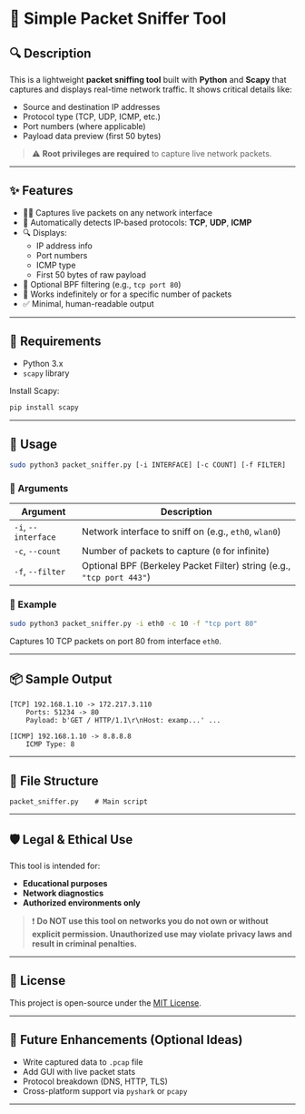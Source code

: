 # 📡 Simple Packet Sniffer Tool

## 🔍 Description

This is a lightweight **packet sniffing tool** built with **Python** and **Scapy** that captures and displays real-time network traffic. It shows critical details like:

- Source and destination IP addresses  
- Protocol type (TCP, UDP, ICMP, etc.)  
- Port numbers (where applicable)  
- Payload data preview (first 50 bytes)

> ⚠️ **Root privileges are required** to capture live network packets.

---

## ✨ Features

- 🕵️‍♂️ Captures live packets on any network interface
- 🧠 Automatically detects IP-based protocols: **TCP**, **UDP**, **ICMP**
- 🔍 Displays:
  - IP address info
  - Port numbers
  - ICMP type
  - First 50 bytes of raw payload
- 🎯 Optional BPF filtering (e.g., `tcp port 80`)
- 🔄 Works indefinitely or for a specific number of packets
- ✅ Minimal, human-readable output

---

## 🧰 Requirements

- Python 3.x
- `scapy` library

Install Scapy:

```bash
pip install scapy
```

---

## 🚀 Usage

```bash
sudo python3 packet_sniffer.py [-i INTERFACE] [-c COUNT] [-f FILTER]
```

### 🔧 Arguments

| Argument | Description |
|----------|-------------|
| `-i`, `--interface` | Network interface to sniff on (e.g., `eth0`, `wlan0`) |
| `-c`, `--count`     | Number of packets to capture (`0` for infinite) |
| `-f`, `--filter`    | Optional BPF (Berkeley Packet Filter) string (e.g., `"tcp port 443"`) |

### 📌 Example

```bash
sudo python3 packet_sniffer.py -i eth0 -c 10 -f "tcp port 80"
```

Captures 10 TCP packets on port 80 from interface `eth0`.

---

## 📦 Sample Output

```
[TCP] 192.168.1.10 -> 172.217.3.110
    Ports: 51234 -> 80
    Payload: b'GET / HTTP/1.1\r\nHost: examp...' ...

[ICMP] 192.168.1.10 -> 8.8.8.8
    ICMP Type: 8
```

---

## 📁 File Structure

```
packet_sniffer.py    # Main script
```

---

## 🛡️ Legal & Ethical Use

This tool is intended for:

- **Educational purposes**
- **Network diagnostics**
- **Authorized environments only**

> ❗ **Do NOT use this tool on networks you do not own or without explicit permission. Unauthorized use may violate privacy laws and result in criminal penalties.**

---

## 📃 License

This project is open-source under the [MIT License](LICENSE).

---

## 📌 Future Enhancements (Optional Ideas)

- Write captured data to `.pcap` file
- Add GUI with live packet stats
- Protocol breakdown (DNS, HTTP, TLS)
- Cross-platform support via `pyshark` or `pcapy`

---
